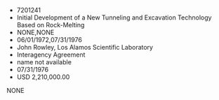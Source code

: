 * 7201241
* Initial Development of a New Tunneling and Excavation Technology Based on Rock-Melting
* NONE,NONE
* 06/01/1972,07/31/1976
* John Rowley, Los Alamos Scientific Laboratory
* Interagency Agreement
* name not available
* 07/31/1976
* USD 2,210,000.00

NONE